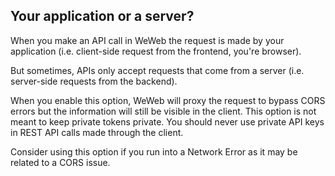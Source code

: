## Your application or a server?

When you make an API call in WeWeb the request is made by your application (i.e. client-side request from the frontend, you're browser).

But sometimes, APIs only accept requests that come from a server (i.e. server-side requests from the backend).

When you enable this option, WeWeb will proxy the request to bypass CORS errors but the information will still be visible in the client. This option is not meant to keep private tokens private. You should never use private API keys in REST API calls made through the client.

Consider using this option if you run into a Network Error as it may be related to a CORS issue.
